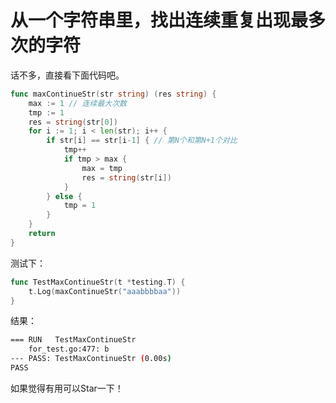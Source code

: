 # 从一个字符串里，找出连续重复出现最多次的字符

话不多，直接看下面代码吧。

```go
func maxContinueStr(str string) (res string) {
	max := 1 // 连续最大次数
	tmp := 1
	res = string(str[0])
	for i := 1; i < len(str); i++ {
		if str[i] == str[i-1] { // 第N个和第N+1个对比
			tmp++
			if tmp > max {
				max = tmp
				res = string(str[i])
			}
		} else {
			tmp = 1
		}
	}
	return
}
```

测试下：
```go
func TestMaxContinueStr(t *testing.T) {
	t.Log(maxContinueStr("aaabbbbaa"))
}
```
结果：
```bash
=== RUN   TestMaxContinueStr
    for_test.go:477: b
--- PASS: TestMaxContinueStr (0.00s)
PASS
```
如果觉得有用可以Star一下！
